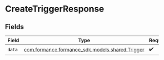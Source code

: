 # CreateTriggerResponse


## Fields

| Field                                                                             | Type                                                                              | Required                                                                          | Description                                                                       |
| --------------------------------------------------------------------------------- | --------------------------------------------------------------------------------- | --------------------------------------------------------------------------------- | --------------------------------------------------------------------------------- |
| `data`                                                                            | [com.formance.formance_sdk.models.shared.Trigger](../../models/shared/Trigger.md) | :heavy_check_mark:                                                                | N/A                                                                               |